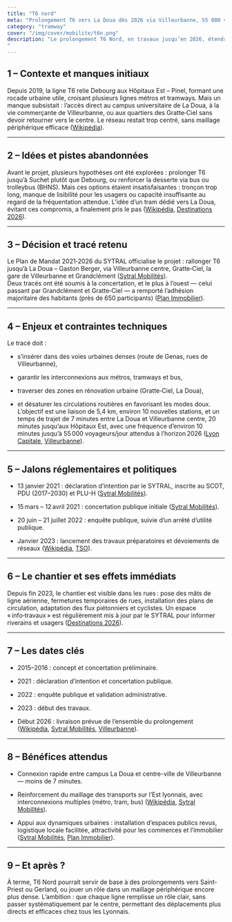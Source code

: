 ```yaml
---
title: "T6 nord"
meta: "Prolongement T6 vers La Doua dès 2026 via Villeurbanne, 55 000 voyageurs/jour, accès direct campus et centre-ville."
category: "tramway"
cover: "/img/cover/mobilite/t6n.png"
description: "Le prolongement T6 Nord, en travaux jusqu’en 2026, étendra la ligne des Hôpitaux Est à La Doua – Gaston Berger via Villeurbanne centre, Gratte-Ciel et Grandclément. Sur 5,4 km et environ 10 stations, il visera un temps de trajet de 7 minutes entre La Doua et Villeurbanne centre, avec une fréquentation attendue de 55 000 voyageurs/jour. Il apportera une connexion directe au campus et aux quartiers centraux de Villeurbanne, tout en accompagnant les aménagements urbains le long de l’axe.
"
---
```

## 1 – Contexte et manques initiaux

Depuis 2019, la ligne T6 relie Debourg aux Hôpitaux Est – Pinel, formant une rocade urbaine utile, croisant plusieurs lignes métros et tramways. Mais un manque subsistait : l’accès direct au campus universitaire de La Doua, à la vie commerçante de Villeurbanne, ou aux quartiers des Gratte‑Ciel sans devoir retourner vers le centre. Le réseau restait trop centré, sans maillage périphérique efficace ([Wikipédia](https://fr.wikipedia.org/wiki/Ligne_6_du_tramway_de_Lyon?utm_source=chatgpt.com)).

----------

## 2 – Idées et pistes abandonnées

Avant le projet, plusieurs hypothèses ont été explorées : prolonger T6 jusqu’à Suchet plutôt que Debourg, ou renforcer la desserte via bus ou trolleybus (BHNS). Mais ces options étaient insatisfaisantes : tronçon trop long, manque de lisibilité pour les usagers ou capacité insuffisante au regard de la fréquentation attendue. L’idée d’un tram dédié vers La Doua, évitant ces compromis, a finalement pris le pas ([Wikipédia](https://fr.wikipedia.org/wiki/Ligne_6_du_tramway_de_Lyon?utm_source=chatgpt.com), [Destinations 2026](https://destinations2026-sytral.fr/processes/t6-nord?utm_source=chatgpt.com)).

----------

## 3 – Décision et tracé retenu

Le Plan de Mandat 2021‑2026 du SYTRAL officialise le projet : rallonger T6 jusqu’à La Doua – Gaston Berger, via Villeurbanne centre, Gratte‑Ciel, la gare de Villeurbanne et Grandclément ([Sytral Mobilités](https://sytral-mobilites.fr/fr/t6-nord-declaration-d-intention_-n.html?utm_source=chatgpt.com)).  
Deux tracés ont été soumis à la concertation, et le plus à l’ouest — celui passant par Grandclément et Gratte‑Ciel — a remporté l’adhésion majoritaire des habitants (près de 650 participants) ([Plan Immobilier](https://www.plan-immobilier.fr/actualites-immobilieres/lyon-villeurbanne-tram-t6-nord?utm_source=chatgpt.com)).

----------

## 4 – Enjeux et contraintes techniques

Le tracé doit :

-   s’insérer dans des voies urbaines denses (route de Genas, rues de Villeurbanne),  
      
    
-   garantir les interconnexions aux métros, tramways et bus,  
      
    
-   traverser des zones en rénovation urbaine (Gratte‑Ciel, La Doua),  
      
    
-   et désaturer les circulations routières en favorisant les modes doux.  
    L’objectif est une liaison de 5,4 km, environ 10 nouvelles stations, et un temps de trajet de 7 minutes entre La Doua et Villeurbanne centre, 20 minutes jusqu’aux Hôpitaux Est, avec une fréquence d’environ 10 minutes jusqu’à 55 000 voyageurs/jour attendus à l’horizon 2026 ([Lyon Capitale](https://www.lyoncapitale.fr/actualite/projet-de-tram-t6-nord-a-villeurbanne-le-tram-pourrait-couter-beaucoup-plus-cher-que-prevu?utm_source=chatgpt.com), [Villeurbanne](https://www.villeurbanne.fr/ma-ville/nos-projets/projets-urbains/villeurbanne-grand-centre-votre-coeur-de-vi-ll-e/tramway-t6?utm_source=chatgpt.com)).  
      
    

----------

## 5 – Jalons réglementaires et politiques

-   13 janvier 2021 : déclaration d’intention par le SYTRAL, inscrite au SCOT, PDU (2017–2030) et PLU-H ([Sytral Mobilités](https://sytral-mobilites.fr/fr/t6-nord-declaration-d-intention_-n.html?utm_source=chatgpt.com)).  
      
    
-   15 mars – 12 avril 2021 : concertation publique initiale ([Sytral Mobilités](https://sytral-mobilites.fr/fr/concertation-publique-sur-le-projet-de-tram-t6-nord_-n.html?utm_source=chatgpt.com)).  
      
    
-   20 juin – 21 juillet 2022 : enquête publique, suivie d’un arrêté d’utilité publique.  
      
    
-   Janvier 2023 : lancement des travaux préparatoires et dévoiements de réseaux ([Wikipédia](https://fr.wikipedia.org/wiki/Ligne_6_du_tramway_de_Lyon?utm_source=chatgpt.com), [TSO](https://www.tso.fr/nos-realisations/france-extension-du-tramway-t6-de-lyon/?utm_source=chatgpt.com)).  
      
    

----------

## 6 – Le chantier et ses effets immédiats

Depuis fin 2023, le chantier est visible dans les rues : pose des mâts de ligne aérienne, fermetures temporaires de rues, installation des plans de circulation, adaptation des flux piétonniers et cyclistes. Un espace « info‑travaux » est régulièrement mis à jour par le SYTRAL pour informer riverains et usagers ([Destinations 2026](https://destinations2026-sytral.fr/processes/t6-nord/f/202/?utm_source=chatgpt.com)).

----------

## 7 – Les dates clés

-   2015–2016 : concept et concertation préliminaire.  
      
    
-   2021 : déclaration d’intention et concertation publique.  
      
    
-   2022 : enquête publique et validation administrative.  
      
    
-   2023 : début des travaux.  
      
    
-   Début 2026 : livraison prévue de l’ensemble du prolongement ([Wikipédia](https://fr.wikipedia.org/wiki/Ligne_6_du_tramway_de_Lyon?utm_source=chatgpt.com), [Sytral Mobilités](https://sytral-mobilites.fr/fr/t6-nord-declaration-d-intention_-n.html?utm_source=chatgpt.com), [Villeurbanne](https://www.villeurbanne.fr/ma-ville/nos-projets/projets-urbains/villeurbanne-grand-centre-votre-coeur-de-vi-ll-e/tramway-t6?utm_source=chatgpt.com)).  
      
    

----------

## 8 – Bénéfices attendus

-   Connexion rapide entre campus La Doua et centre-ville de Villeurbanne — moins de 7 minutes.  
      
    
-   Reinforcement du maillage des transports sur l’Est lyonnais, avec interconnexions multiples (métro, tram, bus) ([Wikipédia](https://fr.wikipedia.org/wiki/Ligne_6_du_tramway_de_Lyon?utm_source=chatgpt.com), [Sytral Mobilités](https://sytral-mobilites.fr/fr/declaration-de-projet-du-prolongement-de-la-ligne-de-tramway-t6_-n.html?utm_source=chatgpt.com)).  
      
    
-   Appui aux dynamiques urbaines : installation d’espaces publics revus, logistique locale facilitée, attractivité pour les commerces et l’immobilier ([Sytral Mobilités](https://sytral-mobilites.fr/fr/travaux-en-cours/prolongement-du-tramway-t6_-r.html?utm_source=chatgpt.com), [Plan Immobilier](https://www.plan-immobilier.fr/actualites-immobilieres/lyon-villeurbanne-tram-t6-nord?utm_source=chatgpt.com)).  
      
    

----------

## 9 – Et après ?

À terme, T6 Nord pourrait servir de base à des prolongements vers Saint-Priest ou Gerland, ou jouer un rôle dans un maillage périphérique encore plus dense. L’ambition : que chaque ligne remplisse un rôle clair, sans passer systématiquement par le centre, permettant des déplacements plus directs et efficaces chez tous les Lyonnais.
```